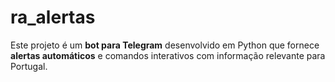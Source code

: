 # ra_alertas
Este projeto é um **bot para Telegram** desenvolvido em Python que fornece **alertas automáticos** e comandos interativos com informação relevante para Portugal.
